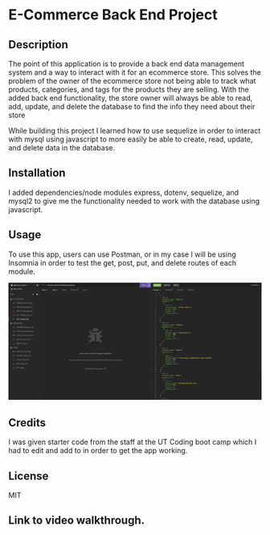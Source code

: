 # E-Commerce Back End Project

## Description

The point of this application is to provide a back end data management system and a way to interact with it
for an ecommerce store. This solves the problem of the owner of the ecommerce store not being able to track
what products, categories, and tags for the products they are selling. With the added back end functionality,
the store owner will always be able to read, add, update, and delete the database to find the info they need
about their store

While building this project I learned how to use sequelize in order to interact with mysql using javascript
to more easily be able to create, read, update, and delete data in the database.

## Installation

I added dependencies/node modules express, dotenv, sequelize, and mysql2 to give me the functionality needed
to work with the database using javascript.

## Usage

To use this app, users can use Postman, or in my case I will be using Insomnia in order to test the get, post, put, and delete routes of each module.

![Screen shot of Insomnia](/assets/img/Back-end-project-screenshot.png)

## Credits

I was given starter code from the staff at the UT Coding boot camp which I had to edit and add to in order to get the app working.

## License

MIT

## Link to video walkthrough.
